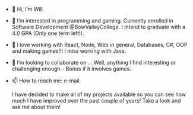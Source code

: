 - 👋 Hi, I’m Will.
- 👀 I’m interested in programming and gaming. Currently enrolled in Software Development @BowValleyCollege. I intend to graduate with a 4.0 GPA (Only one term left!).
- 🌱 I love working with React, Node, Web in general, Databases, C#, OOP and making games!!! I  miss working with Java.
- 💞️ I’m looking to collaborate on ... Well, anything I find interesting or challenging enough - Bonus if it involves games.
- 📫 How to reach me: e-mail.

  I have decided to make all of my projects available so you can see how much I have improved over the past couple of years!
  Take a look and ask me about them!

<!---
theWillPM/theWillPM is a ✨ special ✨ repository because its `README.md` (this file) appears on your GitHub profile.
You can click the Preview link to take a look at your changes.
--->
